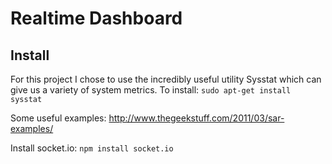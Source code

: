 Realtime Dashboard
=========

Install
---
For this project I chose to use the incredibly useful utility Sysstat which can give us a variety of system metrics. 
To install:
	```sudo apt-get install sysstat```
	
Some useful examples: http://www.thegeekstuff.com/2011/03/sar-examples/

Install socket.io:
```npm install socket.io```
